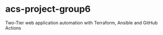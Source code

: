# acs-project-group6
Two-Tier web application automation with Terraform, Ansible and GitHub Actions
